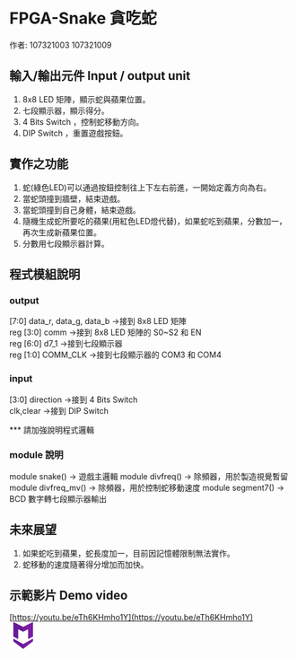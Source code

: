 # FPGA-Snake 貪吃蛇
作者: 107321003 107321009

## 輸入/輸出元件 Input / output unit
   1. 8x8 LED 矩陣，顯示蛇與蘋果位置。
   2. 七段顯示器，顯示得分。
   3. 4 Bits Switch ，控制蛇移動方向。
   4. DIP Switch ，重置遊戲按鈕。

## 實作之功能
   1. 蛇(綠色LED)可以通過按鈕控制往上下左右前進，一開始定義方向為右。
   2. 當蛇頭撞到牆壁，結束遊戲。
   3. 當蛇頭撞到自己身體，結束遊戲。
   4. 隨機生成蛇所要吃的蘋果(用紅色LED燈代替)，如果蛇吃到蘋果，分數加一，再次生成新蘋果位置。
   5. 分數用七段顯示器計算。


## 程式模組說明

### output
[7:0] data_r, data_g, data_b ->接到 8x8 LED 矩陣  
reg [3:0] comm ->接到 8x8 LED 矩陣的 S0~S2 和 EN  
reg [6:0] d7_1 ->接到七段顯示器  
reg [1:0] COMM_CLK ->接到七段顯示器的 COM3 和 COM4  
### input
[3:0] direction ->接到 4 Bits Switch  
clk,clear ->接到 DIP Switch  

*** 請加強說明程式邏輯
### module 說明
module snake() -> 遊戲主邏輯
module divfreq() -> 除頻器，用於製造視覺暫留
module divfreq_mv() -> 除頻器，用於控制蛇移動速度
module segment7() -> BCD 數字轉七段顯示器輸出

## 未來展望
   1. 如果蛇吃到蘋果，蛇長度加一，目前因記憶體限制無法實作。
   2. 蛇移動的速度隨著得分增加而加快。
   
## 示範影片 Demo video
[https://youtu.be/eTh6KHmho1Y](https://youtu.be/eTh6KHmho1Y)  
[![影片縮圖 Video thumbnail](https://github.com/adam-p/markdown-here/raw/master/src/common/images/icon48.png )](https://youtu.be/eTh6KHmho1Y)

